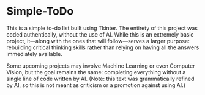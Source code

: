 # Simple-ToDo
This is a simple to-do list built using Tkinter.
The entirety of this project was coded authentically, without the use of AI. While this is an extremely basic project, it—along with the ones that will follow—serves a larger purpose: rebuilding critical thinking skills rather than relying on having all the answers immediately available.

Some upcoming projects may involve Machine Learning or even Computer Vision, but the goal remains the same: completing everything without a single line of code written by AI. (Note: this text was grammatically refined by AI, so this is not meant as criticism or a promotion against using AI.)